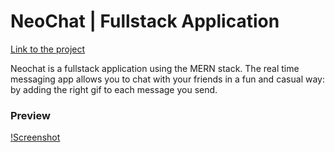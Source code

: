 # NeoChat | Fullstack Application

[Link to the project](http://www.neochat.co/)

Neochat is a fullstack application using the MERN stack. The real time messaging app allows you to chat with your friends in a fun and casual way: by adding the right gif to each message you send. 

### Preview 

[!Screenshot](https://github.com/rjcnrd/lmatfy/blob/master/client/src/images/screenshot.png)